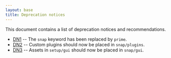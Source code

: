 ```yaml
---
layout: base
title: Deprecation notices
---
```


This document contains a list of deprecation notices and recommendations.

- [DN1](/docs/deprecation-notices/dn1) -- The `snap` keyword has been replaced by `prime`.
- [DN2](/docs/deprecation-notices/dn2) -- Custom plugins should now be placed in `snap/plugins`.
- [DN3](/docs/deprecation-notices/dn3) -- Assets in `setup/gui` should now be placed in `snap/gui`.